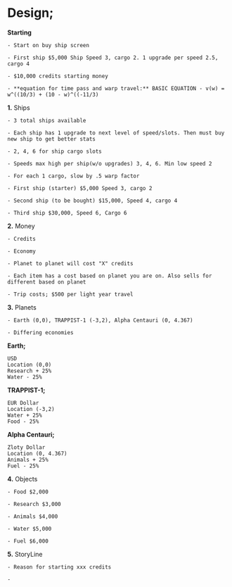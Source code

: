 # Design;

**Starting**
	
	- Start on buy ship screen
	
	- First ship $5,000 Ship Speed 3, cargo 2. 1 upgrade per speed 2.5, cargo 4
	
	- $10,000 credits starting money
	
	- **equation for time pass and warp travel:** BASIC EQUATION - v(w) = w^((10/3) + (10 - w)^((-11/3)

**1.** Ships

	- 3 total ships available 
	
	- Each ship has 1 upgrade to next level of speed/slots. Then must buy new ship to get better stats
	
	- 2, 4, 6 for ship cargo slots
	
	- Speeds max high per ship(w/o upgrades) 3, 4, 6. Min low speed 2
	
	- For each 1 cargo, slow by .5 warp factor
	
	- First ship (starter) $5,000 Speed 3, cargo 2
	
	- Second ship (to be bought) $15,000, Speed 4, cargo 4
	
	- Third ship $30,000, Speed 6, Cargo 6


**2.** Money

	- Credits
	
	- Economy
	
	- Planet to planet will cost "X" credits
	
	- Each item has a cost based on planet you are on. Also sells for different based on planet
	
	- Trip costs; $500 per light year travel
	
**3.** Planets

	- Earth (0,0), TRAPPIST-1 (-3,2), Alpha Centauri (0, 4.367)
	
	- Differing economies
	
**Earth;**
	
	USD
	Location (0,0)
	Research + 25%
	Water - 25%
	
**TRAPPIST-1;**
	
	EUR Dollar
	Location (-3,2)
	Water + 25%
	Food - 25%
	
**Alpha Centauri;**
	
	Zloty Dollar
	Location (0, 4.367)
	Animals + 25%
	Fuel - 25%	
	
**4.** Objects

	- Food $2,000
	
	- Research $3,000
	
	- Animals $4,000
	
	- Water $5,000
	
	- Fuel $6,000
	
**5.** StoryLine

	- Reason for starting xxx credits
	
	- 
	
	
	
	
	
	
	
	
	
	
	
	
	
